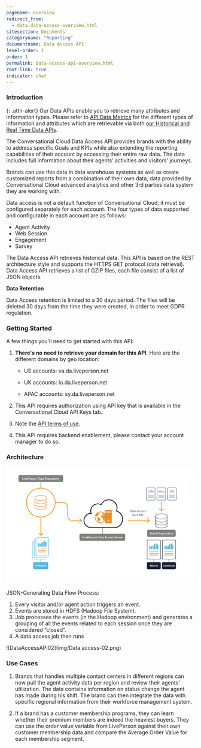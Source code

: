 ```yaml
---
pagename: Overview
redirect_from:
  - data-data-access-overview.html
sitesection: Documents
categoryname: "Reporting"
documentname: Data Access API
level-order: 1
order: 1
permalink: data-access-api-overview.html
root-link: true
indicator: chat
---
```


### Introduction

{: .attn-alert}
Our Data APIs enable you to retrieve many attributes and information types. Please refer to [API Data Metrics](https://developers.liveperson.com/api-data-metrics.html) for the different types of information and attributes which are retrievable via both [our Historical and Real Time Data APIs](overview.html).

The Conversational Cloud Data Access API provides brands with the ability to address specific Goals and KPIs while also extending the reporting capabilities of their account by accessing their entire raw data. The data includes full information about their agents’ activities and visitors’ journeys.

Brands can use this data in data warehouse systems as well as create customized reports from a combination of their own data, data provided by Conversational Cloud advanced analytics and other 3rd parties data system they are working with.

Data access is not a default function of Conversational Cloud; it must be configured separately for each account.
The four types of data supported and configurable in each account are as follows:

* Agent Activity
* Web Session
* Engagement
* Survey

The Data Access API retrieves historical data. This API is based on the REST architecture style and supports the HTTPS GET protocol (data retrieval). Data Access API retrieves a list of GZIP files, each file consist of a list of JSON objects.

**Data Retention**

Data Access retention is limited to a 30 days period. The files will be deleted 30 days from the time they were created, in order to meet GDPR regulation.

### Getting Started

A few things you'll need to get started with this API:

1. **There's no need to retrieve your domain for this API**. Here are the different domains by geo location:

	* US accounts: va.da.liveperson.net

	* UK accounts: lo.da.liveperson.net

	* APAC accounts: sy.da.liveperson.net

2. This API requires authorization using API key that is available in the Conversational Cloud API Keys tab.

3. Note the [API terms of use](https://www.liveperson.com/policies/apitou).

4. This API requires backend enablement, please contact your account manager to do so.

### Architecture

![DataAccessAPI](img/dataaccess.png)

JSON-Generating Data Flow Process:

1. Every visitor and/or agent action triggers an event.
2. Events are stored in HDFS (Hadoop File System).
3. Job processes the events (in the Hadoop environment) and generates a grouping of all the events related to each session once they are considered “closed”.
4. A data access job then runs

![DataAccessAPI02](img/Data access-02.png)

### Use Cases

1. Brands that handles multiple contact centers in different regions can now pull the agent activity data per region and review their agents’ utilization. The data contains information on status change the agent has made during his shift. The brand can then integrate the data with specific regional information from their workforce management system.

2. If a brand has a customer membership programs, they can learn whether their premium members are indeed the heaviest buyers. They can use the order value variable from LivePerson against their own customer membership data and compare the Average Order Value for each membership segment.